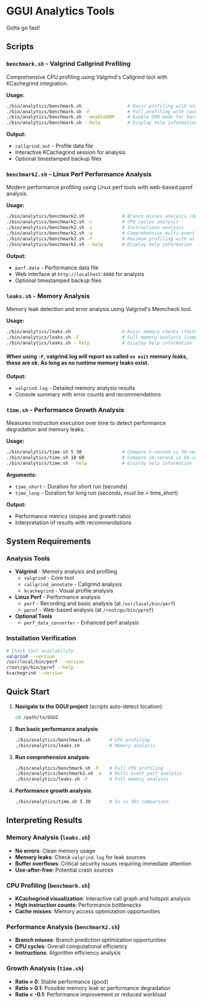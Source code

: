 # GGUI Analytics Tools

Gotta go fast!

## Scripts

### `benchmark.sh` - Valgrind Callgrind Profiling
Comprehensive CPU profiling using Valgrind's Callgrind tool with KCachegrind integration.

**Usage:**
```bash
./bin/analytics/benchmark.sh                 # Basic profiling with standard settings
./bin/analytics/benchmark.sh -F              # Full profiling with cache simulation
./bin/analytics/benchmark.sh --enableDRM     # Enable DRM mode for hardware acceleration
./bin/analytics/benchmark.sh --help          # Display help information
```

**Output:**
- `callgrind.out` - Profile data file
- Interactive KCachegrind session for analysis
- Optional timestamped backup files

### `benchmark2.sh` - Linux Perf Performance Analysis
Modern performance profiling using Linux perf tools with web-based pprof analysis.

**Usage:**
```bash
./bin/analytics/benchmark2.sh              # Branch misses analysis (default)
./bin/analytics/benchmark2.sh -c           # CPU cycles analysis
./bin/analytics/benchmark2.sh -i           # Instructions analysis
./bin/analytics/benchmark2.sh -a           # Comprehensive multi-event analysis
./bin/analytics/benchmark2.sh -F           # Maximum profiling with all events
./bin/analytics/benchmark2.sh --help       # Display help information
```

**Output:**
- `perf.data` - Performance data file
- Web interface at `http://localhost:8080` for analysis
- Optional timestamped backup files

### `leaks.sh` - Memory Analysis
Memory leak detection and error analysis using Valgrind's Memcheck tool.

**Usage:**
```bash
./bin/analytics/leaks.sh                   # Basic memory checks (faster)
./bin/analytics/leaks.sh -F                # Full memory analysis (comprehensive)
./bin/analytics/leaks.sh --help            # Display help information
```

#### When using `-F`, valgrind.log will report so called `on exit` memory leaks, these are ok. As long as no runtime memory leaks exist. 

**Output:**
- `valgrind.log` - Detailed memory analysis results
- Console summary with error counts and recommendations

### `time.sh` - Performance Growth Analysis
Measures instruction execution over time to detect performance degradation and memory leaks.

**Usage:**
```bash
./bin/analytics/time.sh 5 30               # Compare 5-second vs 30-second runs
./bin/analytics/time.sh 10 60              # Compare 10-second vs 60-second runs
./bin/analytics/time.sh --help             # Display help information
```

**Arguments:**
- `time_short` - Duration for short run (seconds)
- `time_long` - Duration for long run (seconds, must be > time_short)

**Output:**
- Performance metrics (slopes and growth ratio)
- Interpretation of results with recommendations

## System Requirements

### Analysis Tools
- **Valgrind** - Memory analysis and profiling
  - `valgrind` - Core tool
  - `callgrind_annotate` - Callgrind analysis
  - `kcachegrind` - Visual profile analysis
- **Linux Perf** - Performance analysis
  - `perf` - Recording and basic analysis (at `/usr/local/bin/perf`)
  - `pprof` - Web-based analysis (at `/root/go/bin/pprof`)
- **Optional Tools**
  - `perf_data_converter` - Enhanced perf analysis

### Installation Verification
```bash
# Check tool availability
valgrind --version
/usr/local/bin/perf --version
/root/go/bin/pprof --help
kcachegrind --version
```

## Quick Start

1. **Navigate to the GGUI project** (scripts auto-detect location):
   ```bash
   cd /path/to/GGUI
   ```

2. **Run basic performance analysis**:
   ```bash
   ./bin/analytics/benchmark.sh       # CPU profiling
   ./bin/analytics/leaks.sh           # Memory analysis
   ```

3. **Run comprehensive analysis**:
   ```bash
   ./bin/analytics/benchmark.sh -F    # Full CPU profiling
   ./bin/analytics/benchmark2.sh -a   # Multi-event perf analysis
   ./bin/analytics/leaks.sh -F        # Full memory analysis
   ```

4. **Performance growth analysis**:
   ```bash
   ./bin/analytics/time.sh 5 30       # 5s vs 30s comparison
   ```

## Interpreting Results

### Memory Analysis (`leaks.sh`)
- **No errors**: Clean memory usage
- **Memory leaks**: Check `valgrind.log` for leak sources
- **Buffer overflows**: Critical security issues requiring immediate attention
- **Use-after-free**: Potential crash sources

### CPU Profiling (`benchmark.sh`)
- **KCachegrind visualization**: Interactive call graph and hotspot analysis
- **High instruction counts**: Performance bottlenecks
- **Cache misses**: Memory access optimization opportunities

### Performance Analysis (`benchmark2.sh`)
- **Branch misses**: Branch prediction optimization opportunities
- **CPU cycles**: Overall computational efficiency
- **Instructions**: Algorithm efficiency analysis

### Growth Analysis (`time.sh`)
- **Ratio ≈ 0**: Stable performance (good)
- **Ratio > 0.1**: Possible memory leak or performance degradation
- **Ratio < -0.1**: Performance improvement or reduced workload

